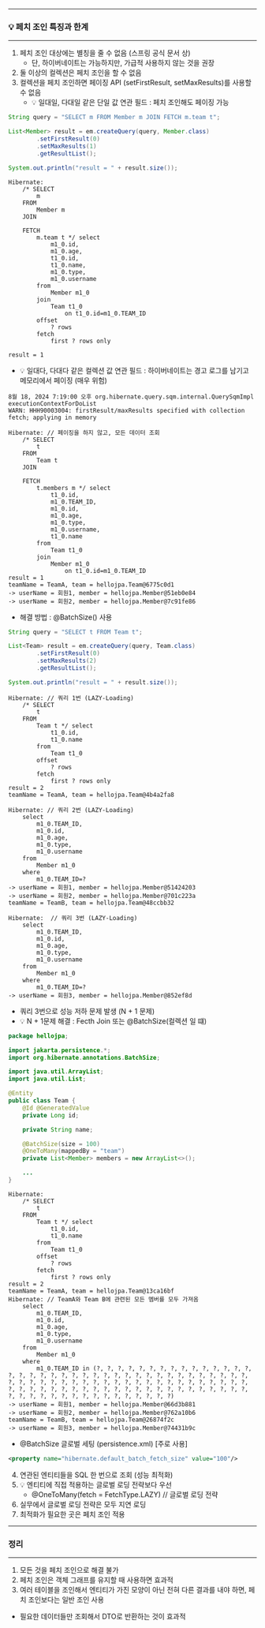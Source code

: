 -----
### 💡 페치 조인 특징과 한계
-----
1. 페치 조인 대상에는 별칭을 줄 수 없음 (스프링 공식 문서 상)
   - 단, 하이버네이트는 가능하지만, 가급적 사용하지 않는 것을 권장
2. 둘 이상의 컬렉션은 페치 조인을 할 수 없음
3. 컬렉션을 페치 조인하면 페이징 API (setFirstResult, setMaxResults)를 사용할 수 없음
   - 💡 일대일, 다대일 같은 단일 값 연관 필드 : 페치 조인해도 페이징 가능
```java
String query = "SELECT m FROM Member m JOIN FETCH m.team t";

List<Member> result = em.createQuery(query, Member.class)
        .setFirstResult(0)
        .setMaxResults(1)
        .getResultList();

System.out.println("result = " + result.size());
```
```
Hibernate: 
    /* SELECT
        m 
    FROM
        Member m 
    JOIN
        
    FETCH
        m.team t */ select
            m1_0.id,
            m1_0.age,
            t1_0.id,
            t1_0.name,
            m1_0.type,
            m1_0.username 
        from
            Member m1_0 
        join
            Team t1_0 
                on t1_0.id=m1_0.TEAM_ID 
        offset
            ? rows 
        fetch
            first ? rows only

result = 1
```

   - 💡 일대다, 다대다 같은 컬렉션 값 연관 필드 : 하이버네이트는 경고 로그를 남기고 메모리에서 페이징 (매우 위험)
```
8월 18, 2024 7:19:00 오후 org.hibernate.query.sqm.internal.QuerySqmImpl executionContextForDoList
WARN: HHH90003004: firstResult/maxResults specified with collection fetch; applying in memory

Hibernate: // 페이징을 하지 않고, 모든 데이터 조회
    /* SELECT
        t 
    FROM
        Team t 
    JOIN
        
    FETCH
        t.members m */ select
            t1_0.id,
            m1_0.TEAM_ID,
            m1_0.id,
            m1_0.age,
            m1_0.type,
            m1_0.username,
            t1_0.name 
        from
            Team t1_0 
        join
            Member m1_0 
                on t1_0.id=m1_0.TEAM_ID
result = 1
teamName = TeamA, team = hellojpa.Team@6775c0d1
-> userName = 회원1, member = hellojpa.Member@51eb0e84
-> userName = 회원2, member = hellojpa.Member@7c91fe86
```

  - 해결 방법 : @BatchSize() 사용
```java
String query = "SELECT t FROM Team t";

List<Team> result = em.createQuery(query, Team.class)
        .setFirstResult(0)
        .setMaxResults(2)
        .getResultList();

System.out.println("result = " + result.size());
```
```
Hibernate: // 쿼리 1번 (LAZY-Loading)
    /* SELECT
        t 
    FROM
        Team t */ select
            t1_0.id,
            t1_0.name 
        from
            Team t1_0 
        offset
            ? rows 
        fetch
            first ? rows only
result = 2
teamName = TeamA, team = hellojpa.Team@4b4a2fa8

Hibernate: // 쿼리 2번 (LAZY-Loading)
    select
        m1_0.TEAM_ID,
        m1_0.id,
        m1_0.age,
        m1_0.type,
        m1_0.username 
    from
        Member m1_0 
    where
        m1_0.TEAM_ID=?
-> userName = 회원1, member = hellojpa.Member@51424203
-> userName = 회원2, member = hellojpa.Member@701c223a
teamName = TeamB, team = hellojpa.Team@48ccbb32

Hibernate:  // 쿼리 3번 (LAZY-Loading)
    select
        m1_0.TEAM_ID,
        m1_0.id,
        m1_0.age,
        m1_0.type,
        m1_0.username 
    from
        Member m1_0 
    where
        m1_0.TEAM_ID=?
-> userName = 회원3, member = hellojpa.Member@852ef8d
```
  - 쿼리 3번으로 성능 저하 문제 발생 (N + 1 문제)
  - 💡 N + 1문제 해결 : Fecth Join 또는 @BatchSize(컬렉션 일 떄)
```java
package hellojpa;

import jakarta.persistence.*;
import org.hibernate.annotations.BatchSize;

import java.util.ArrayList;
import java.util.List;

@Entity
public class Team {
    @Id @GeneratedValue
    private Long id;

    private String name;

    @BatchSize(size = 100)
    @OneToMany(mappedBy = "team")
    private List<Member> members = new ArrayList<>();

    ...
}
```
```
Hibernate: 
    /* SELECT
        t 
    FROM
        Team t */ select
            t1_0.id,
            t1_0.name 
        from
            Team t1_0 
        offset
            ? rows 
        fetch
            first ? rows only
result = 2
teamName = TeamA, team = hellojpa.Team@13ca16bf
Hibernate: // TeamA와 Team B에 관련된 모든 멤버를 모두 가져옴
    select
        m1_0.TEAM_ID,
        m1_0.id,
        m1_0.age,
        m1_0.type,
        m1_0.username 
    from
        Member m1_0 
    where
        m1_0.TEAM_ID in (?, ?, ?, ?, ?, ?, ?, ?, ?, ?, ?, ?, ?, ?, ?, ?, ?, ?, ?, ?, ?, ?, ?, ?, ?, ?, ?, ?, ?, ?, ?, ?, ?, ?, ?, ?, ?, ?, ?, ?, ?, ?, ?, ?, ?, ?, ?, ?, ?, ?, ?, ?, ?, ?, ?, ?, ?, ?, ?, ?, ?, ?, ?, ?, ?, ?, ?, ?, ?, ?, ?, ?, ?, ?, ?, ?, ?, ?, ?, ?, ?, ?, ?, ?, ?, ?, ?, ?, ?, ?, ?, ?, ?, ?, ?, ?, ?, ?, ?, ?)
-> userName = 회원1, member = hellojpa.Member@66d3b881
-> userName = 회원2, member = hellojpa.Member@762a10b6
teamName = TeamB, team = hellojpa.Team@26874f2c
-> userName = 회원3, member = hellojpa.Member@74431b9c
```
  - @BatchSize 글로벌 세팅 (persistence.xml) [주로 사용]
```xml
<property name="hibernate.default_batch_fetch_size" value="100"/>
```

4. 연관된 엔티티들을 SQL 한 번으로 조회 (성능 최적화)
5. 💡 엔티티에 직접 적용하는 글로벌 로딩 전략보다 우선
   - @OneToMany(fetch = FetchType.LAZY) // 글로벌 로딩 전략
6. 실무에서 글로벌 로딩 전략은 모두 지연 로딩
7. 최적화가 필요한 곳은 페치 조인 적용

-----
### 정리
-----
1. 모든 것을 페치 조인으로 해결 불가
2. 페치 조인은 객체 그래프를 유지할 때 사용하면 효과적
3. 여러 테이블을 조인해서 엔티티가 가진 모양이 아닌 전혀 다른 결과를 내야 하면, 페치 조인보다는 일반 조인 사용
  - 필요한 데이터들만 조회해서 DTO로 반환하는 것이 효과적
